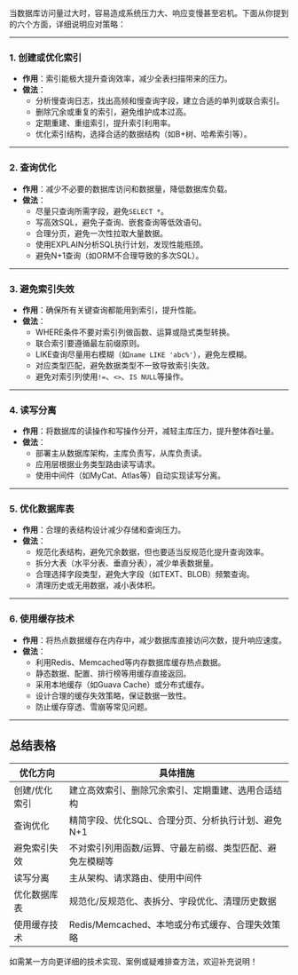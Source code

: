 当数据库访问量过大时，容易造成系统压力大、响应变慢甚至宕机。下面从你提到的六个方面，详细说明应对策略：

---

### 1. 创建或优化索引

- **作用**：索引能极大提升查询效率，减少全表扫描带来的压力。
- **做法**：
    - 分析慢查询日志，找出高频和慢查询字段，建立合适的单列或联合索引。
    - 删除冗余或重复的索引，避免维护成本过高。
    - 定期重建、重组索引，提升索引利用率。
    - 优化索引结构，选择合适的数据结构（如B+树、哈希索引等）。

---

### 2. 查询优化

- **作用**：减少不必要的数据库访问和数据量，降低数据库负载。
- **做法**：
    - 尽量只查询所需字段，避免`SELECT *`。
    - 写高效SQL，避免子查询、嵌套查询等低效语句。
    - 合理分页，避免一次性拉取大量数据。
    - 使用EXPLAIN分析SQL执行计划，发现性能瓶颈。
    - 避免N+1查询（如ORM不合理导致的多次SQL）。

---

### 3. 避免索引失效

- **作用**：确保所有关键查询都能用到索引，提升性能。
- **做法**：
    - WHERE条件不要对索引列做函数、运算或隐式类型转换。
    - 联合索引要遵循最左前缀原则。
    - LIKE查询尽量用右模糊（如`name LIKE 'abc%'`），避免左模糊。
    - 对应类型匹配，避免数据类型不一致导致索引失效。
    - 避免对索引列使用`!=`、`<>`、`IS NULL`等操作。

---

### 4. 读写分离

- **作用**：将数据库的读操作和写操作分开，减轻主库压力，提升整体吞吐量。
- **做法**：
    - 部署主从数据库架构，主库负责写，从库负责读。
    - 应用层根据业务类型路由读写请求。
    - 使用中间件（如MyCat、Atlas等）自动实现读写分离。

---

### 5. 优化数据库表

- **作用**：合理的表结构设计减少存储和查询压力。
- **做法**：
    - 规范化表结构，避免冗余数据，但也要适当反规范化提升查询效率。
    - 拆分大表（水平分表、垂直分表），减少单表数据量。
    - 合理选择字段类型，避免大字段（如TEXT、BLOB）频繁查询。
    - 清理历史或无用数据，减小表体积。

---

### 6. 使用缓存技术

- **作用**：将热点数据缓存在内存中，减少数据库直接访问次数，提升响应速度。
- **做法**：
    - 利用Redis、Memcached等内存数据库缓存热点数据。
    - 静态数据、配置、排行榜等用缓存直接返回。
    - 采用本地缓存（如Guava Cache）或分布式缓存。
    - 设计合理的缓存失效策略，保证数据一致性。
    - 防止缓存穿透、雪崩等常见问题。

---

## 总结表格

| 优化方向      | 具体措施                                                  |
| ------------- | --------------------------------------------------------- |
| 创建/优化索引 | 建立高效索引、删除冗余索引、定期重建、选用合适结构        |
| 查询优化      | 精简字段、优化SQL、合理分页、分析执行计划、避免N+1        |
| 避免索引失效  | 不对索引列用函数/运算、守最左前缀、类型匹配、避免左模糊等 |
| 读写分离      | 主从架构、请求路由、使用中间件                            |
| 优化数据库表  | 规范化/反规范化、表拆分、字段优化、清理历史数据           |
| 使用缓存技术  | Redis/Memcached、本地或分布式缓存、合理失效策略           |

如需某一方向更详细的技术实现、案例或疑难排查方法，欢迎补充说明！